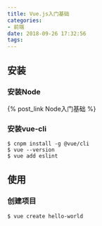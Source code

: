 ```yaml
---
title: Vue.js入门基础
categories:
- 前端
date: 2018-09-26 17:32:56
tags:
---
```


## 安装

### 安装Node
{% post_link Node入门基础 %}

### 安装vue-cli
```shell
$ cnpm install -g @vue/cli
$ vue --version
$ vue add eslint
```

## 使用

### 创建项目
```
$ vue create hello-world
```